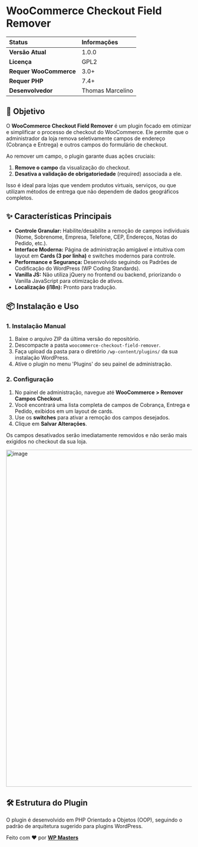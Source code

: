 # WooCommerce Checkout Field Remover

| Status | Informações |
| :--- | :--- |
| **Versão Atual** | 1.0.0 |
| **Licença** | GPL2 |
| **Requer WooCommerce** | 3.0+ |
| **Requer PHP** | 7.4+ |
| **Desenvolvedor** | Thomas Marcelino |

## 🚀 Objetivo

O **WooCommerce Checkout Field Remover** é um plugin focado em otimizar e simplificar o processo de checkout do WooCommerce. Ele permite que o administrador da loja remova seletivamente campos de endereço (Cobrança e Entrega) e outros campos do formulário de checkout.

Ao remover um campo, o plugin garante duas ações cruciais:
1.  **Remove o campo** da visualização do checkout.
2.  **Desativa a validação de obrigatoriedade** (required) associada a ele.

Isso é ideal para lojas que vendem produtos virtuais, serviços, ou que utilizam métodos de entrega que não dependem de dados geográficos completos.

## ✨ Características Principais

* **Controle Granular:** Habilite/desabilite a remoção de campos individuais (Nome, Sobrenome, Empresa, Telefone, CEP, Endereços, Notas do Pedido, etc.).
* **Interface Moderna:** Página de administração amigável e intuitiva com layout em **Cards (3 por linha)** e switches modernos para controle.
* **Performance e Segurança:** Desenvolvido seguindo os Padrões de Codificação do WordPress (WP Coding Standards).
* **Vanilla JS:** Não utiliza jQuery no frontend ou backend, priorizando o Vanilla JavaScript para otimização de ativos.
* **Localização (i18n):** Pronto para tradução.

## 📦 Instalação e Uso

### 1. Instalação Manual

1.  Baixe o arquivo ZIP da última versão do repositório.
2.  Descompacte a pasta `woocommerce-checkout-field-remover`.
3.  Faça upload da pasta para o diretório `/wp-content/plugins/` da sua instalação WordPress.
4.  Ative o plugin no menu 'Plugins' do seu painel de administração.

### 2. Configuração

1.  No painel de administração, navegue até **WooCommerce > Remover Campos Checkout**.
2.  Você encontrará uma lista completa de campos de Cobrança, Entrega e Pedido, exibidos em um layout de cards.
3.  Use os **switches** para ativar a remoção dos campos desejados.
4.  Clique em **Salvar Alterações**.

Os campos desativados serão imediatamente removidos e não serão mais exigidos no checkout da sua loja.

<img width="995" height="913" alt="image" src="https://github.com/user-attachments/assets/03c2ef61-93a1-4483-aace-6ddd9ab053de" />

## 🛠️ Estrutura do Plugin

O plugin é desenvolvido em PHP Orientado a Objetos (OOP), seguindo o padrão de arquitetura sugerido para plugins WordPress.

Feito com ❤️ por **[WP Masters](https://wpmasters.com.br)**
